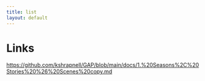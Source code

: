 ```yaml
---
title: list
layout: default
---
```




# Links
https://github.com/kshrapnell/GAP/blob/main/docs/1.%20Seasons%2C%20Stories%20%26%20Scenes%20copy.md

